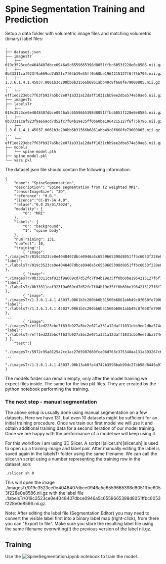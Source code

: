 # Spine Segmentation Training and Prediction

Setup a data folder with volumetric image files and matching volumetric (binary) label files:

```{bash}
.
├── dataset.json
├── imagesTr
│   ├── 019c3523ce0e4048407dbce0946a5c6559665398d8051ffbc6053f228e0e8586.nii.gz
│   ├── 0b33311caf923f9a669cd7d52fc7f04b19e35ff0b60be1964215127f6f75b796.nii.gz
│   ├── 1.3.6.1.4.1.45037.0061b3c200bb6b31566b6861abb49c8f668fe79000805.nii.gz
...
│   └── eff1ed223ebc7f63fb927a5bc2e071a331a12daff1031cbb9ee2dba574e50ae6.nii.gz
├── imagesTs
├── labelsTr
│   ├── 019c3523ce0e4048407dbce0946a5c6559665398d8051ffbc6053f228e0e8586.nii.gz
│   ├── 0b33311caf923f9a669cd7d52fc7f04b19e35ff0b60be1964215127f6f75b796.nii.gz
│   ├── 1.3.6.1.4.1.45037.0061b3c200bb6b31566b6861abb49c8f668fe79000805.nii.gz
...
│   └── eff1ed223ebc7f63fb927a5bc2e071a331a12daff1031cbb9ee2dba574e50ae6.nii.gz
├── models
│   └── spine-model.pth
├── spine_model.pkl
└── vars.pkl
```

The dataset.json file should contain the following information:

```{json}
{ 
    "name": "SpineSegmentation", 
    "description": "Spine segmentation from T2 weighted MRI",
    "tensorImageSize": "3D",
    "reference": "H.B.",
    "licence":"CC-BY-SA 4.0",
    "relase":"0.0 25/01/2024",
    "modality": { 
        "0": "MRI"
    }, 
    "labels": { 
        "0": "background", 
        "1": "spine body"
    }, 
    "numTraining": 131, 
    "numTest": 10,
    "training":[
        { "image": "./imagesTr/019c3523ce0e4048407dbce0946a5c6559665398d8051ffbc6053f228e0e8586.nii.gz", "label": "./labelsTr/019c3523ce0e4048407dbce0946a5c6559665398d8051ffbc6053f228e0e8586.nii.gz" },
        { "image": "./imagesTr/0b33311caf923f9a669cd7d52fc7f04b19e35ff0b60be1964215127f6f75b796.nii.gz", "label": "./labelsTr/0b33311caf923f9a669cd7d52fc7f04b19e35ff0b60be1964215127f6f75b796.nii.gz" },
        { "image": "./imagesTr/1.3.6.1.4.1.45037.0061b3c200bb6b31566b6861abb49c8f668fe79000805.nii.gz", "label": "./labelsTr/1.3.6.1.4.1.45037.0061b3c200bb6b31566b6861abb49c8f668fe79000805.nii.gz" },
...
        { "image": "./imagesTr/eff1ed223ebc7f63fb927a5bc2e071a331a12daff1031cbb9ee2dba574e50ae6.nii.gz", "label": "./labelsTr/eff1ed223ebc7f63fb927a5bc2e071a331a12daff1031cbb9ee2dba574e50ae6.nii.gz" } ],
    "test":[
        "./imagesTr/5972c95a8125a2cc1ac27d5987660fca06d763c375340aa131a893267c6fee97.nii.gz",
...
        "./imagesTr/1.3.6.1.4.1.45037.90b13ab0fe4d742b3598bab99dc27bb58d8440a972ba1.nii.gz"]
}
```

The models folder can remain empty, only after the model training we expect files inside. The same for the two pkl files. They are created by the python notebook performing the training.

### The next step - manual segmentation

The above setup is usually done using manual segmentation on a few datasets. Here we have 131, but even 10 datasets might be sufficient for an initial training procedure. Once we train our first model we will use it and obtain additional training data for a second iteration of our model training. Once we are happy with the performance of a model we will keep using it.

For this workflow I am using 3D Slicer. A script !(slicer.sh)[slicer.sh] is used to open up a training image and label pair. After manually editing the label is saved again in the labelsTr folder using the same filename. We can call the slicer.sh script using a number representing the training row in the dataset.json:

```{bash}
./slicer.sh 0
```

This will open the image ./imagesTr/019c3523ce0e4048407dbce0946a5c6559665398d8051ffbc6053f228e0e8586.nii.gz with the label file ./labelsTr/019c3523ce0e4048407dbce0946a5c6559665398d8051ffbc6053f228e0e8586.nii.gz.

Note: After editing the label file (Segmentation Editor) you may need to convert the visible label first into a binary label map (right-click), from there you can "Export to file". Make sure you store the resulting label file using the same filename overwriting(!) the previous version of the label nii.gz.

## Training

Use the ![SpineSegmentation.ipynb](SpineSegmentation.ipynb) notebook to train the model.
